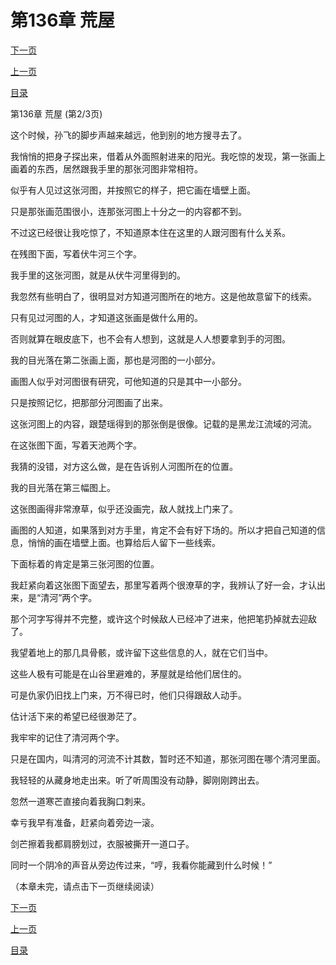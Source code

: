 <h1>第136章    荒屋</h1>
            <div><p><a href="./0407_%E7%AC%AC136%E7%AB%A0_%E8%8D%92%E5%B1%8B.md">下一页</a></p><p><a href="./0405_%E7%AC%AC136%E7%AB%A0_%E8%8D%92%E5%B1%8B.md">上一页</a></p><p><a href="../">目录</a></p></div>
            <div><p>第136章    荒屋 (第2/3页)</p><p>这个时候，孙飞的脚步声越来越远，他到别的地方搜寻去了。</p><p>我悄悄的把身子探出来，借着从外面照射进来的阳光。我吃惊的发现，第一张画上画着的东西，居然跟我手里的那张河图非常相符。</p><p>似乎有人见过这张河图，并按照它的样子，把它画在墙壁上面。</p><p>只是那张画范围很小，连那张河图上十分之一的内容都不到。</p><p>不过这已经很让我吃惊了，不知道原本住在这里的人跟河图有什么关系。</p><p>在残图下面，写着伏牛河三个字。</p><p>我手里的这张河图，就是从伏牛河里得到的。</p><p>我忽然有些明白了，很明显对方知道河图所在的地方。这是他故意留下的线索。</p><p>只有见过河图的人，才知道这张画是做什么用的。</p><p>否则就算在眼皮底下，也不会有人想到，这就是人人想要拿到手的河图。</p><p>我的目光落在第二张画上面，那也是河图的一小部分。</p><p>画图人似乎对河图很有研究，可他知道的只是其中一小部分。</p><p>只是按照记忆，把那部分河图画了出来。</p><p>这张河图上的内容，跟楚瑶得到的那张倒是很像。记载的是黑龙江流域的河流。</p><p>在这张图下面，写着天池两个字。</p><p>我猜的没错，对方这么做，是在告诉别人河图所在的位置。</p><p>我的目光落在第三幅图上。</p><p>这张图画得非常潦草，似乎还没画完，敌人就找上门来了。</p><p>画图的人知道，如果落到对方手里，肯定不会有好下场的。所以才把自己知道的信息，悄悄的画在墙壁上面。也算给后人留下一些线索。</p><p>下面标着的肯定是第三张河图的位置。</p><p>我赶紧向着这张图下面望去，那里写着两个很潦草的字，我辨认了好一会，才认出来，是“清河”两个字。</p><p>那个河字写得并不完整，或许这个时候敌人已经冲了进来，他把笔扔掉就去迎敌了。</p><p>我望着地上的那几具骨骸，或许留下这些信息的人，就在它们当中。</p><p>这些人极有可能是在山谷里避难的，茅屋就是给他们居住的。</p><p>可是仇家仍旧找上门来，万不得已时，他们只得跟敌人动手。</p><p>估计活下来的希望已经很渺茫了。</p><p>我牢牢的记住了清河两个字。</p><p>只是在国内，叫清河的河流不计其数，暂时还不知道，那张河图在哪个清河里面。</p><p>我轻轻的从藏身地走出来。听了听周围没有动静，脚刚刚跨出去。</p><p>忽然一道寒芒直接向着我胸口刺来。</p><p>幸亏我早有准备，赶紧向着旁边一滚。</p><p>剑芒擦着我都肩膀划过，衣服被撕开一道口子。</p><p>同时一个阴冷的声音从旁边传过来，“哼，我看你能藏到什么时候！”</p><p>（本章未完，请点击下一页继续阅读）</p></div>
            <div><p><a href="./0407_%E7%AC%AC136%E7%AB%A0_%E8%8D%92%E5%B1%8B.md">下一页</a></p><p><a href="./0405_%E7%AC%AC136%E7%AB%A0_%E8%8D%92%E5%B1%8B.md">上一页</a></p><p><a href="../">目录</a></p></div>